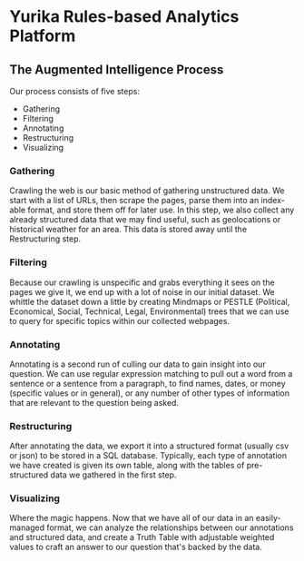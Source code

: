 
# Yurika Rules-based Analytics Platform


## The Augmented Intelligence Process
Our process consists of five steps:

  * Gathering
  * Filtering
  * Annotating
  * Restructuring
  * Visualizing

### Gathering

Crawling the web is our basic method of gathering unstructured data. We start
with a list of URLs, then scrape the pages, parse them into an index-able
format, and store them off for later use. In this step, we also collect any
already structured data that we may find useful, such as geolocations or
historical weather for an area. This data is stored away until the
Restructuring step.

### Filtering

Because our crawling is unspecific and grabs everything it sees on the pages we
give it, we end up with a lot of noise in our initial dataset. We whittle the
dataset down a little by creating Mindmaps or PESTLE (Political, Economical,
Social, Technical, Legal, Environmental) trees that we can use to query for
specific topics within our collected webpages.

### Annotating

Annotating is a second run of culling our data to gain insight into our
question. We can use regular expression matching to pull out a word from a
sentence or a sentence from a paragraph, to find names, dates, or money
(specific values or in general), or any number of other types of information
that are relevant to the question being asked.

### Restructuring

After annotating the data, we export it into a structured format (usually csv
or json) to be stored in a SQL database. Typically, each type of annotation we
have created is given its own table, along with the tables of pre-structured
data we gathered in the first step.

### Visualizing

Where the magic happens. Now that we have all of our data in an easily-managed
format, we can analyze the relationships between our annotations and structured
data, and create a Truth Table with adjustable weighted values to craft an
answer to our question that's backed by the data.
